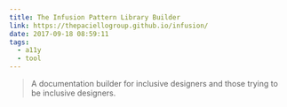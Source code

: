 ```yaml
---
title: The Infusion Pattern Library Builder
link: https://thepaciellogroup.github.io/infusion/
date: 2017-09-18 08:59:11
tags:
  - a11y
  - tool
---
```

> A documentation builder for inclusive designers and those trying to be inclusive designers.
